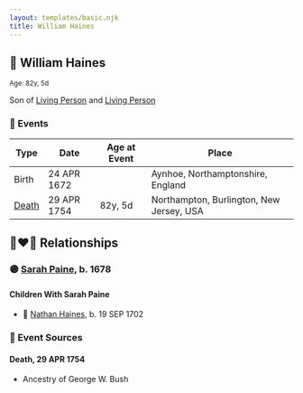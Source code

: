 ```yaml
---
layout: templates/basic.njk
title: William Haines
---
```

## 🔵 William Haines
<small>Age: 82y, 5d</small>

Son of [Living Person](/people/2/25122588) and [Living Person](/people/5/57067327)

### 📆 Events

Type | Date | Age at Event | Place
------ | ------ | ------ | ------
Birth | 24 APR 1672 |  | Aynhoe, Northamptonshire, England
[Death](#event-event-3) | 29 APR 1754 | 82y, 5d | Northampton, Burlington, New Jersey, USA

## 👩‍❤️‍👨 Relationships

### 🟣 [Sarah Paine](/people/6/64473277), b. 1678

#### Children With Sarah Paine
* 🔵 [Nathan Haines](/people/7/74064515), b. 19 SEP 1702
### 📰 Event Sources

#### <a id="event-event-3"></a> Death, 29 APR 1754
* Ancestry of George W. Bush
